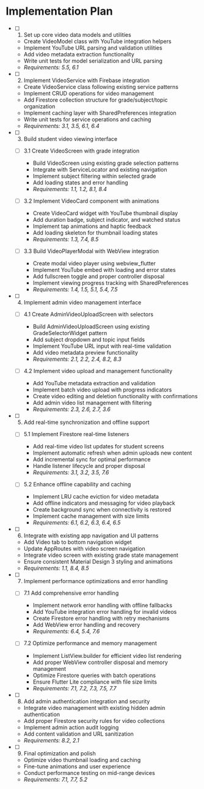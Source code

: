 # Implementation Plan

- [ ] 1. Set up core video data models and utilities
  - Create VideoModel class with YouTube integration helpers
  - Implement YouTube URL parsing and validation utilities
  - Add video metadata extraction functionality
  - Write unit tests for model serialization and URL parsing
  - _Requirements: 5.5, 6.1_

- [ ] 2. Implement VideoService with Firebase integration
  - Create VideoService class following existing service patterns
  - Implement CRUD operations for video management
  - Add Firestore collection structure for grade/subject/topic organization
  - Implement caching layer with SharedPreferences integration
  - Write unit tests for service operations and caching
  - _Requirements: 3.1, 3.5, 6.1, 6.4_

- [ ] 3. Build student video viewing interface
  - [ ] 3.1 Create VideoScreen with grade integration
    - Build VideoScreen using existing grade selection patterns
    - Integrate with ServiceLocator and existing navigation
    - Implement subject filtering within selected grade
    - Add loading states and error handling
    - _Requirements: 1.1, 1.2, 8.1, 8.4_

  - [ ] 3.2 Implement VideoCard component with animations
    - Create VideoCard widget with YouTube thumbnail display
    - Add duration badge, subject indicator, and watched status
    - Implement tap animations and haptic feedback
    - Add loading skeleton for thumbnail loading states
    - _Requirements: 1.3, 7.4, 8.5_

  - [ ] 3.3 Build VideoPlayerModal with WebView integration
    - Create modal video player using webview_flutter
    - Implement YouTube embed with loading and error states
    - Add fullscreen toggle and proper controller disposal
    - Implement viewing progress tracking with SharedPreferences
    - _Requirements: 1.4, 1.5, 5.1, 5.4, 7.5_

- [ ] 4. Implement admin video management interface
  - [ ] 4.1 Create AdminVideoUploadScreen with selectors
    - Build AdminVideoUploadScreen using existing GradeSelectorWidget pattern
    - Add subject dropdown and topic input fields
    - Implement YouTube URL input with real-time validation
    - Add video metadata preview functionality
    - _Requirements: 2.1, 2.2, 2.4, 8.2, 8.3_

  - [ ] 4.2 Implement video upload and management functionality
    - Add YouTube metadata extraction and validation
    - Implement batch video upload with progress indicators
    - Create video editing and deletion functionality with confirmations
    - Add admin video list management with filtering
    - _Requirements: 2.3, 2.6, 2.7, 3.6_

- [ ] 5. Add real-time synchronization and offline support
  - [ ] 5.1 Implement Firestore real-time listeners
    - Add real-time video list updates for student screens
    - Implement automatic refresh when admin uploads new content
    - Add incremental sync for optimal performance
    - Handle listener lifecycle and proper disposal
    - _Requirements: 3.1, 3.2, 3.5, 7.6_

  - [ ] 5.2 Enhance offline capability and caching
    - Implement LRU cache eviction for video metadata
    - Add offline indicators and messaging for video playback
    - Create background sync when connectivity is restored
    - Implement cache management with size limits
    - _Requirements: 6.1, 6.2, 6.3, 6.4, 6.5_

- [ ] 6. Integrate with existing app navigation and UI patterns
  - Add Video tab to bottom navigation widget
  - Update AppRoutes with video screen navigation
  - Integrate video screen with existing grade state management
  - Ensure consistent Material Design 3 styling and animations
  - _Requirements: 1.1, 8.4, 8.5_

- [ ] 7. Implement performance optimizations and error handling
  - [ ] 7.1 Add comprehensive error handling
    - Implement network error handling with offline fallbacks
    - Add YouTube integration error handling for invalid videos
    - Create Firestore error handling with retry mechanisms
    - Add WebView error handling and recovery
    - _Requirements: 6.4, 5.4, 7.6_

  - [ ] 7.2 Optimize performance and memory management
    - Implement ListView.builder for efficient video list rendering
    - Add proper WebView controller disposal and memory management
    - Optimize Firestore queries with batch operations
    - Ensure Flutter Lite compliance with file size limits
    - _Requirements: 7.1, 7.2, 7.3, 7.5, 7.7_

- [ ] 8. Add admin authentication integration and security
  - Integrate video management with existing hidden admin authentication
  - Add proper Firestore security rules for video collections
  - Implement admin action audit logging
  - Add content validation and URL sanitization
  - _Requirements: 8.2, 2.1_

- [ ] 9. Final optimization and polish
  - Optimize video thumbnail loading and caching
  - Fine-tune animations and user experience
  - Conduct performance testing on mid-range devices
  - _Requirements: 7.1, 7.7, 5.2_